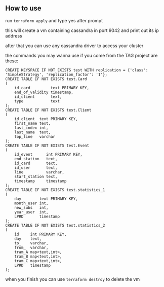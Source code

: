 ## How to use

run `terraform apply` and type yes after prompt

this will create a vm containing cassandra in port 9042 and print out its ip address

after that you can use any cassandra driver to access your cluster

the commands you may wanna use if you come from the TAG project are these:

```cassandraql
CREATE KEYSPACE IF NOT EXISTS test WITH replication = {'class': 'SimpleStrategy', 'replication_factor': '1'};
CREATE TABLE IF NOT EXISTS test.Card
(
    id_card         text PRIMARY KEY,
    end_of_validity timestamp,
    id_client       text,
    type            text
);
CREATE TABLE IF NOT EXISTS test.Client
(
    id_client  text PRIMARY KEY,
    first_name text,
    last_index int,
    last_name  text,
    top_line   varchar
);
CREATE TABLE IF NOT EXISTS test.Event
(
    id_event      int PRIMARY KEY,
    end_station   text,
    id_card       text,
    id_user       text,
    line          varchar,
    start_station text,
    timestamp     timestamp
);
CREATE TABLE IF NOT EXISTS test.statistics_1
(
    day        text PRIMARY KEY,
    month_user int,
    new_subs   int,
    year_user  int,
    LPRD       timestamp
);
CREATE TABLE IF NOT EXISTS test.statistics_2
(
    id     int PRIMARY KEY,
    day    text,
    to_    varchar,
    from_  varchar,
    tram_A map<text,int>,
    tram_B map<text,int>,
    tram_C map<text,int>,
    LPRD   timestamp
);
```

when you finish you can use `terraform destroy` to delete the vm